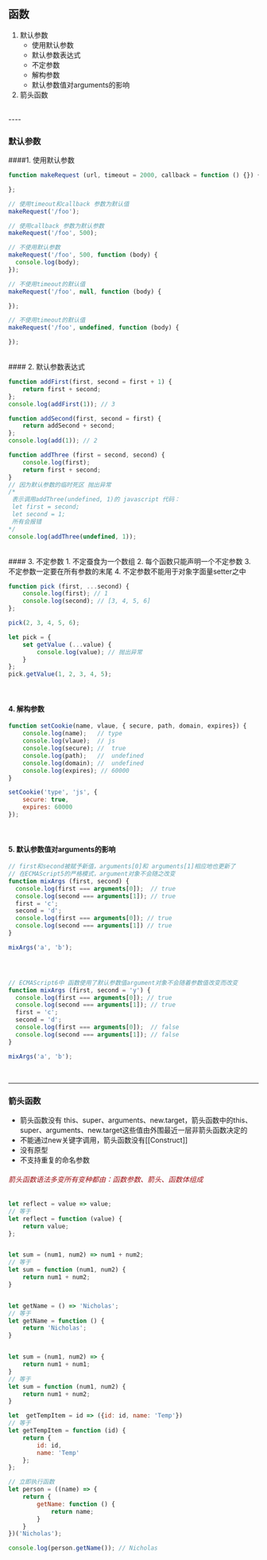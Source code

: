 ## 函数

1. 默认参数
	* 使用默认参数
	* 默认参数表达式
	* 不定参数
	* 解构参数
	* 默认参数值对arguments的影响
2. 箭头函数
<br >
----

### 默认参数
####1. 使用默认参数

``` js
function makeRequest (url, timeout = 2000, callback = function () {}) {

};

// 使用timeout和callback 参数为默认值
makeRequest('/foo');

// 使用callback 参数为默认参数
makeRequest('/foo', 500);

// 不使用默认参数
makeRequest('/foo', 500, function (body) {
  console.log(body);
});

// 不使用timeout的默认值
makeRequest('/foo', null, function (body) {

});

// 不使用timeout的默认值
makeRequest('/foo', undefined, function (body) {

});

``` 
<br >
#### 2. 默认参数表达式

``` js
function addFirst(first, second = first + 1) {
	return first + second;
};
console.log(addFirst(1)); // 3

function addSecond(first, second = first) {
	return addSecond + second;
};
console.log(add(1)); // 2

function addThree (first = second, second) {
	console.log(first);
	return first + second;
}
// 因为默认参数的临时死区 抛出异常
/*
 表示调用addThree(undefined, 1)的 javascript 代码：
 let first = second;
 let second = 1;
 所有会报错
*/
console.log(addThree(undefined, 1)); 
```
<br >
#### 3. 不定参数
1. 不定蚕食为一个数组
2. 每个函数只能声明一个不定参数
3. 不定参数一定要在所有参数的末尾
4. 不定参数不能用于对象字面量setter之中

``` js
function pick (first, ...second) {
	console.log(first); // 1
	console.log(second); // [3, 4, 5, 6]
};

pick(2, 3, 4, 5, 6);

let pick = {
	set getValue (...value) {
		console.log(value); // 抛出异常
	}
};
pick.getValue(1, 2, 3, 4, 5);
```

<br >

#### 4. 解构参数
``` js
function setCookie(name, vlaue, { secure, path, domain, expires}) {
	console.log(name);   // type
	console.log(vlaue);  // js
	console.log(secure); //  true
	console.log(path);   //  undefined
	console.log(domain); //  undefined
	console.log(expires); // 60000
}

setCookie('type', 'js', {
	secure: true,
	expires: 60000
});

```


<br >

#### 5. 默认参数值对arguments的影响

``` js
// first和second被赋予新值，arguments[0]和 arguments[1]相应地也更新了
// 在ECMAScript5的严格模式，argument对象不会随之改变
function mixArgs (first, second) {
  console.log(first === arguments[0]);  // true
  console.log(second === arguments[1]); // true
  first = 'c';
  second = 'd';
  console.log(first === arguments[0]); // true
  console.log(second === arguments[1]) // true
}

mixArgs('a', 'b');




// ECMAScript6中 函数使用了默认参数值argument对象不会随着参数值改变而改变
function mixArgs (first, second = 'y') {
  console.log(first === arguments[0]); // true
  console.log(second === arguments[1]); // true
  first = 'c';
  second = 'd';
  console.log(first === arguments[0]);  // false
  console.log(second === arguments[1]); // false
}

mixArgs('a', 'b');
```

<br >

----

### 箭头函数
* 箭头函数没有 this、super、arguments、new.target，箭头函数中的this、super、arguments、new.target这些值由外围最近一层非箭头函数决定的
* 不能通过new关键字调用，箭头函数没有[[Construct]]
* 没有原型
* 不支持重复的命名参数


###### <font color="#9E1316">箭头函数语法多变所有变种都由：函数参数、箭头、函数体组成</font>

``` js
let reflect = value => value;
// 等于
let reflect = function (value) {
	return value;
};


let sum = (num1, num2) => num1 + num2;
// 等于
let sum = function (num1, num2) {
	return num1 + num2;
}


let getName = () => 'Nicholas';
// 等于
let getName = function () {
	return 'Nicholas';
}


let sum = (num1, num2) => {
	return num1 + num1;
}
// 等于
let sum = function (num1, num2) {
	return num1 + num2;
}

let  getTempItem = id => ({id: id, name: 'Temp'})
// 等于
let getTempItem = function (id) {
	return {
		id: id,
		name: 'Temp'
	};
};

// 立即执行函数
let person = ((name) => {
	return {
		getName: function () {
			return name;
		}
	}
})('Nicholas');

console.log(person.getName()); // Nicholas
```

